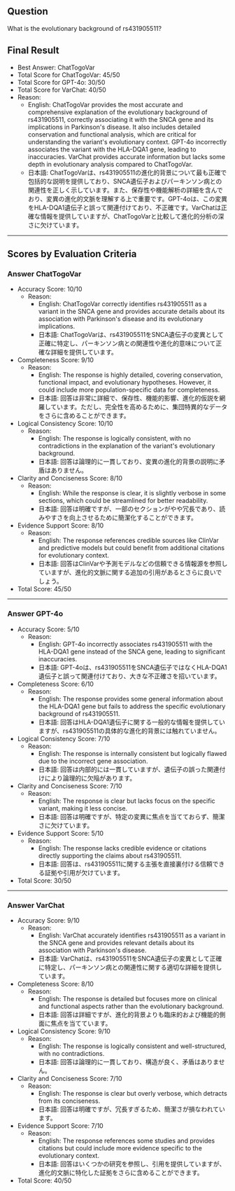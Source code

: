 ## Question

What is the evolutionary background of rs431905511?

## Final Result

- Best Answer: ChatTogoVar
- Total Score for ChatTogoVar: 45/50
- Total Score for GPT-4o: 30/50
- Total Score for VarChat: 40/50
- Reason:
  - English: ChatTogoVar provides the most accurate and comprehensive explanation of the evolutionary background of rs431905511, correctly associating it with the SNCA gene and its implications in Parkinson's disease. It also includes detailed conservation and functional analysis, which are critical for understanding the variant's evolutionary context. GPT-4o incorrectly associates the variant with the HLA-DQA1 gene, leading to inaccuracies. VarChat provides accurate information but lacks some depth in evolutionary analysis compared to ChatTogoVar.
  - 日本語: ChatTogoVarは、rs431905511の進化的背景について最も正確で包括的な説明を提供しており、SNCA遺伝子およびパーキンソン病との関連性を正しく示しています。また、保存性や機能解析の詳細を含んでおり、変異の進化的文脈を理解する上で重要です。GPT-4oは、この変異をHLA-DQA1遺伝子と誤って関連付けており、不正確です。VarChatは正確な情報を提供していますが、ChatTogoVarと比較して進化的分析の深さに欠けています。

---

## Scores by Evaluation Criteria

### Answer ChatTogoVar
- Accuracy Score: 10/10
  - Reason: 
    - English: ChatTogoVar correctly identifies rs431905511 as a variant in the SNCA gene and provides accurate details about its association with Parkinson's disease and its evolutionary implications.
    - 日本語: ChatTogoVarは、rs431905511をSNCA遺伝子の変異として正確に特定し、パーキンソン病との関連性や進化的意味について正確な詳細を提供しています。
- Completeness Score: 9/10
  - Reason: 
    - English: The response is highly detailed, covering conservation, functional impact, and evolutionary hypotheses. However, it could include more population-specific data for completeness.
    - 日本語: 回答は非常に詳細で、保存性、機能的影響、進化的仮説を網羅しています。ただし、完全性を高めるために、集団特異的なデータをさらに含めることができます。
- Logical Consistency Score: 10/10
  - Reason: 
    - English: The response is logically consistent, with no contradictions in the explanation of the variant's evolutionary background.
    - 日本語: 回答は論理的に一貫しており、変異の進化的背景の説明に矛盾はありません。
- Clarity and Conciseness Score: 8/10
  - Reason: 
    - English: While the response is clear, it is slightly verbose in some sections, which could be streamlined for better readability.
    - 日本語: 回答は明確ですが、一部のセクションがやや冗長であり、読みやすさを向上させるために簡潔化することができます。
- Evidence Support Score: 8/10
  - Reason: 
    - English: The response references credible sources like ClinVar and predictive models but could benefit from additional citations for evolutionary context.
    - 日本語: 回答はClinVarや予測モデルなどの信頼できる情報源を参照していますが、進化的文脈に関する追加の引用があるとさらに良いでしょう。
- Total Score: 45/50

---

### Answer GPT-4o
- Accuracy Score: 5/10
  - Reason: 
    - English: GPT-4o incorrectly associates rs431905511 with the HLA-DQA1 gene instead of the SNCA gene, leading to significant inaccuracies.
    - 日本語: GPT-4oは、rs431905511をSNCA遺伝子ではなくHLA-DQA1遺伝子と誤って関連付けており、大きな不正確さを招いています。
- Completeness Score: 6/10
  - Reason: 
    - English: The response provides some general information about the HLA-DQA1 gene but fails to address the specific evolutionary background of rs431905511.
    - 日本語: 回答はHLA-DQA1遺伝子に関する一般的な情報を提供していますが、rs431905511の具体的な進化的背景には触れていません。
- Logical Consistency Score: 7/10
  - Reason: 
    - English: The response is internally consistent but logically flawed due to the incorrect gene association.
    - 日本語: 回答は内部的には一貫していますが、遺伝子の誤った関連付けにより論理的に欠陥があります。
- Clarity and Conciseness Score: 7/10
  - Reason: 
    - English: The response is clear but lacks focus on the specific variant, making it less concise.
    - 日本語: 回答は明確ですが、特定の変異に焦点を当てておらず、簡潔さに欠けています。
- Evidence Support Score: 5/10
  - Reason: 
    - English: The response lacks credible evidence or citations directly supporting the claims about rs431905511.
    - 日本語: 回答は、rs431905511に関する主張を直接裏付ける信頼できる証拠や引用が欠けています。
- Total Score: 30/50

---

### Answer VarChat
- Accuracy Score: 9/10
  - Reason: 
    - English: VarChat accurately identifies rs431905511 as a variant in the SNCA gene and provides relevant details about its association with Parkinson's disease.
    - 日本語: VarChatは、rs431905511をSNCA遺伝子の変異として正確に特定し、パーキンソン病との関連性に関する適切な詳細を提供しています。
- Completeness Score: 8/10
  - Reason: 
    - English: The response is detailed but focuses more on clinical and functional aspects rather than the evolutionary background.
    - 日本語: 回答は詳細ですが、進化的背景よりも臨床的および機能的側面に焦点を当てています。
- Logical Consistency Score: 9/10
  - Reason: 
    - English: The response is logically consistent and well-structured, with no contradictions.
    - 日本語: 回答は論理的に一貫しており、構造が良く、矛盾はありません。
- Clarity and Conciseness Score: 7/10
  - Reason: 
    - English: The response is clear but overly verbose, which detracts from its conciseness.
    - 日本語: 回答は明確ですが、冗長すぎるため、簡潔さが損なわれています。
- Evidence Support Score: 7/10
  - Reason: 
    - English: The response references some studies and provides citations but could include more evidence specific to the evolutionary context.
    - 日本語: 回答はいくつかの研究を参照し、引用を提供していますが、進化的文脈に特化した証拠をさらに含めることができます。
- Total Score: 40/50